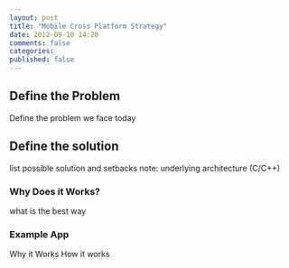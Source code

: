 ```yaml
---
layout: post
title: "Mobile Cross Platform Strategy"
date: 2012-09-10 14:20
comments: false
categories: 
published: false
---
```


## Define the Problem

Define the problem we face today

## Define the solution
list possible solution and setbacks
note: underlying architecture (C/C++)

### Why Does it Works?
what is the best way

### Example App

Why it Works
How it works
